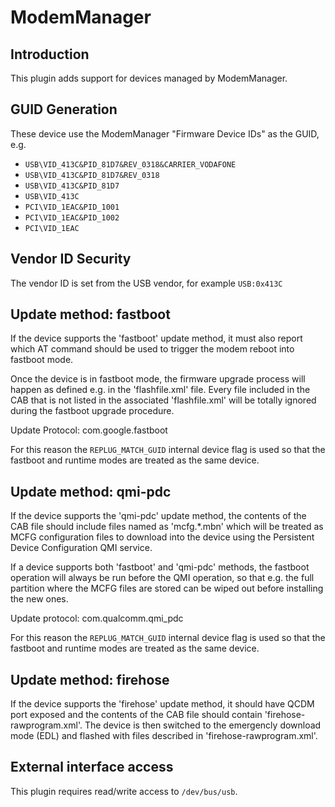 ModemManager
============

Introduction
------------

This plugin adds support for devices managed by ModemManager.

GUID Generation
---------------

These device use the ModemManager "Firmware Device IDs" as the GUID, e.g.

 * `USB\VID_413C&PID_81D7&REV_0318&CARRIER_VODAFONE`
 * `USB\VID_413C&PID_81D7&REV_0318`
 * `USB\VID_413C&PID_81D7`
 * `USB\VID_413C`
 * `PCI\VID_1EAC&PID_1001`
 * `PCI\VID_1EAC&PID_1002`
 * `PCI\VID_1EAC`


Vendor ID Security
------------------

The vendor ID is set from the USB vendor, for example `USB:0x413C`

Update method: fastboot
-----------------------

If the device supports the 'fastboot' update method, it must also report which
AT command should be used to trigger the modem reboot into fastboot mode.

Once the device is in fastboot mode, the firmware upgrade process will happen
as defined e.g. in the 'flashfile.xml' file. Every file included in the CAB that
is not listed in the associated 'flashfile.xml' will be totally ignored during
the fastboot upgrade procedure.

Update Protocol: com.google.fastboot

For this reason the `REPLUG_MATCH_GUID` internal device flag is used so that
the fastboot and runtime modes are treated as the same device.

Update method: qmi-pdc
----------------------

If the device supports the 'qmi-pdc' update method, the contents of the CAB
file should include files named as 'mcfg.*.mbn' which will be treated as MCFG
configuration files to download into the device using the Persistent Device
Configuration QMI service.

If a device supports both 'fastboot' and 'qmi-pdc' methods, the fastboot
operation will always be run before the QMI operation, so that e.g. the full
partition where the MCFG files are stored can be wiped out before installing
the new ones.

Update protocol: com.qualcomm.qmi_pdc

For this reason the `REPLUG_MATCH_GUID` internal device flag is used so that
the fastboot and runtime modes are treated as the same device.

Update method: firehose
-----------------------

If the device supports the 'firehose' update method, it should have QCDM port
exposed and the contents of the CAB file should contain 'firehose-rawprogram.xml'.
The device is then switched to the emergencly download mode (EDL) and flashed
with files described in 'firehose-rawprogram.xml'.

External interface access
-------------------------
This plugin requires read/write access to `/dev/bus/usb`.
